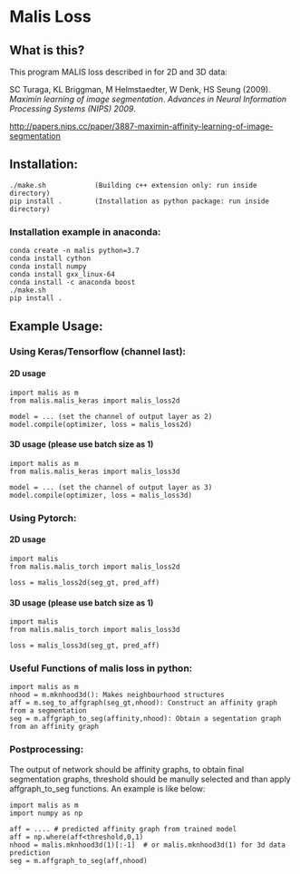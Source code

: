 # Malis Loss

## What is this?
This program MALIS loss described in for 2D and 3D data:

SC Turaga, KL Briggman, M Helmstaedter, W Denk, HS Seung (2009). *Maximin learning of image segmentation*. _Advances in Neural Information Processing Systems (NIPS) 2009_.

http://papers.nips.cc/paper/3887-maximin-affinity-learning-of-image-segmentation


## Installation:
```
./make.sh            (Building c++ extension only: run inside directory)
pip install .        (Installation as python package: run inside directory)
```


### Installation example in anaconda:
```
conda create -n malis python=3.7
conda install cython
conda install numpy
conda install gxx_linux-64
conda install -c anaconda boost
./make.sh
pip install .
```

## Example Usage:

### Using Keras/Tensorflow (channel last):

#### 2D usage
```
import malis as m
from malis.malis_keras import malis_loss2d

model = ... (set the channel of output layer as 2)
model.compile(optimizer, loss = malis_loss2d)
```

#### 3D usage (please use batch size as 1)
```
import malis as m
from malis.malis_keras import malis_loss3d

model = ... (set the channel of output layer as 3)
model.compile(optimizer, loss = malis_loss3d)
```

### Using Pytorch: 
#### 2D usage
```
import malis
from malis.malis_torch import malis_loss2d
    
loss = malis_loss2d(seg_gt, pred_aff)
```
#### 3D usage (please use batch size as 1)
```
import malis
from malis.malis_torch import malis_loss3d
    
loss = malis_loss3d(seg_gt, pred_aff)
```

### Useful Functions of malis loss in python:
```
import malis as m
nhood = m.mknhood3d(): Makes neighbourhood structures
aff = m.seg_to_affgraph(seg_gt,nhood): Construct an affinity graph from a segmentation
seg = m.affgraph_to_seg(affinity,nhood): Obtain a segentation graph from an affinity graph
```
### Postprocessing:
The output of network should be affinity graphs, to obtain final segmentation graphs, threshold should be manully selected and than apply affgraph_to_seg functions. An example is like below:
```
import malis as m
import numpy as np

aff = .... # predicted affinity graph from trained model
aff = np.where(aff<threshold,0,1)
nhood = malis.mknhood3d(1)[:-1]  # or malis.mknhood3d(1) for 3d data prediction
seg = m.affgraph_to_seg(aff,nhood)
```